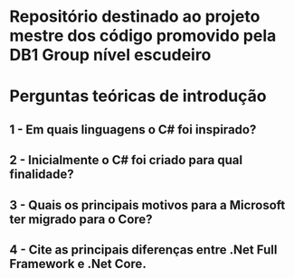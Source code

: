 # Repositório destinado ao projeto mestre dos código promovido pela DB1 Group nível escudeiro

# Perguntas teóricas de introdução

## 1 - Em quais linguagens o C# foi inspirado?
## 2 - Inicialmente o C# foi criado para qual finalidade?
## 3 - Quais os principais motivos para a Microsoft ter migrado para o Core?
## 4 - Cite as principais diferenças entre .Net Full Framework e .Net Core.
